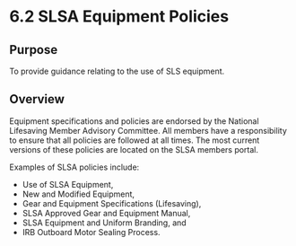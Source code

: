 # 6.2 SLSA Equipment Policies

## Purpose

To provide guidance relating to the use of SLS equipment.

## Overview

Equipment specifications and policies are endorsed by the National Lifesaving Member Advisory Committee. All members have a responsibility to ensure that all policies are followed at all times. The most current versions of these policies are located on the SLSA members portal.

Examples of SLSA policies include:

- Use of SLSA Equipment,
- New and Modified Equipment,
- Gear and Equipment Specifications (Lifesaving),
- SLSA Approved Gear and Equipment Manual,
- SLSA Equipment and Uniform Branding, and
- IRB Outboard Motor Sealing Process.